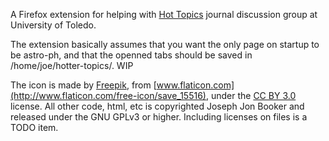 A Firefox extension for helping with [Hot Topics](http://astrohottopics.wordpress.com/) journal discussion group at University of Toledo.

The extension basically assumes that you want the only page on startup to be astro-ph, and that the openned tabs should be saved in /home/joe/hotter-topics/. WIP

The icon is made by [Freepik](http://www.freepik.com), from [www.flaticon.com](http://www.flaticon.com/free-icon/save_15516), under the [CC BY 3.0](https://creativecommons.org/licenses/by/3.0/) license.
All other code, html, etc is copyrighted Joseph Jon Booker and released under the GNU GPLv3 or higher. Including licenses on files is a TODO item.
